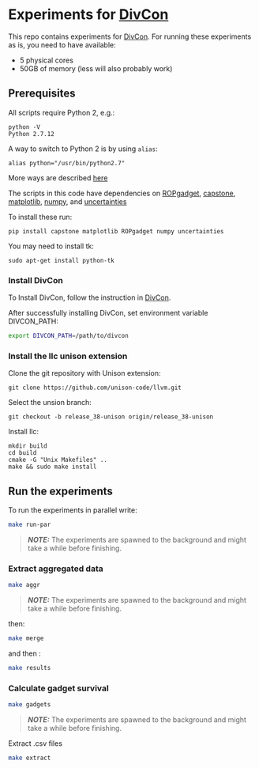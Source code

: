 # Experiments for [DivCon](https://github.com/romits800/divCon)
This repo contains experiments for [DivCon](https://github.com/romits800/divCon).
For running these experiments as is, you need to have available:
* 5 physical cores
* 50GB of memory (less will also probably work)


## Prerequisites

All scripts require Python 2, e.g.: 
```
python -V
Python 2.7.12
```

A way to switch to Python 2 is by using `alias`:
```
alias python="/usr/bin/python2.7"
```
More ways are described [here](https://stackoverflow.com/questions/7237415/python-2-instead-of-python-3-as-the-temporary-default-python)


The scripts in this code have dependencies on [ROPgadget](http://shell-storm.org/project/ROPgadget/),
[capstone](https://www.capstone-engine.org/lang_python.html),
[matplotlib](https://matplotlib.org/), 
[numpy](https://numpy.org/), and
[uncertainties](https://pythonhosted.org/uncertainties/)

To install these run:
```
pip install capstone matplotlib ROPgadget numpy uncertainties
```

You may need to install tk:
```
sudo apt-get install python-tk
```


### Install DivCon

To Install DivCon, follow the instruction in [DivCon](https://github.com/romits800/divCon).

After successfully installing DivCon, set environment variable DIVCON_PATH:

```bash
export DIVCON_PATH=/path/to/divcon
```

### Install the llc unison extension
Clone the git repository with Unison extension:

```
git clone https://github.com/unison-code/llvm.git
```

Select the unsion branch:
```
git checkout -b release_38-unison origin/release_38-unison
```

Install llc:
```
mkdir build
cd build
cmake -G "Unix Makefiles" ..
make && sudo make install
```

## Run the experiments
To run the experiments in parallel write:

```bash
make run-par
```
> **_NOTE:_**  The experiments are spawned to the background and might take a while before finishing.

### Extract aggregated data

```bash
make aggr
```
> **_NOTE:_**  The experiments are spawned to the background and might take a while before finishing.

then:

```bash
make merge
```

and then :

```bash
make results
```


### Calculate gadget survival

```bash
make gadgets
```
> **_NOTE:_**  The experiments are spawned to the background and might take a while before finishing.

Extract .csv files

```bash
make extract
```


